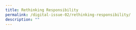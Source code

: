 ```yaml
---
title: Rethinking Responsibility
permalink: /digital-issue-02/rethinking-responsibility/
description: ""
---
```

